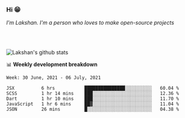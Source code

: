 ### Hi 😁

*I'm Lakshan. I'm a person who loves to make open-source projects*


<br/><br/>

![Lakshan's github stats](https://github-readme-stats.vercel.app/api?username=sandaruwan98&show_icons=true&theme=prussian )<br/>



📊 **Weekly development breakdown**
<!--START_SECTION:waka-->
```text
Week: 30 June, 2021 - 06 July, 2021

JSX          6 hrs           ███████████████░░░░░░░░░░   60.04 % 
SCSS         1 hr 14 mins    ███░░░░░░░░░░░░░░░░░░░░░░   12.36 % 
Dart         1 hr 10 mins    ███░░░░░░░░░░░░░░░░░░░░░░   11.70 % 
JavaScript   1 hr 6 mins     ██▓░░░░░░░░░░░░░░░░░░░░░░   11.04 % 
JSON         26 mins         █░░░░░░░░░░░░░░░░░░░░░░░░   04.38 % 
```
<!--END_SECTION:waka-->

